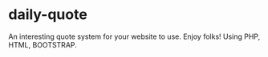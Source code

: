 # daily-quote
An interesting quote system for your website to use. Enjoy folks!
Using PHP, HTML, BOOTSTRAP.
